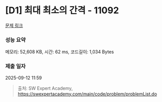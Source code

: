 # [D1] 최대 최소의 간격 - 11092 

[문제 링크](https://swexpertacademy.com/main/code/problem/problemDetail.do?contestProbId=AXYEGnBq6h0DFAST) 

### 성능 요약

메모리: 52,608 KB, 시간: 62 ms, 코드길이: 1,034 Bytes

### 제출 일자

2025-09-12 11:59



> 출처: SW Expert Academy, https://swexpertacademy.com/main/code/problem/problemList.do